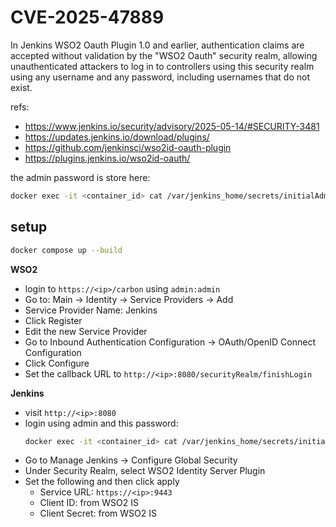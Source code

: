 # CVE-2025-47889

In Jenkins WSO2 Oauth Plugin 1.0 and earlier, authentication claims are accepted without validation by the "WSO2 Oauth" security realm, allowing unauthenticated attackers to log in to controllers using this security realm using any username and any password, including usernames that do not exist.


refs:

- https://www.jenkins.io/security/advisory/2025-05-14/#SECURITY-3481
- https://updates.jenkins.io/download/plugins/
- https://github.com/jenkinsci/wso2id-oauth-plugin
- https://plugins.jenkins.io/wso2id-oauth/

the admin password is store here:

```sh
docker exec -it <container_id> cat /var/jenkins_home/secrets/initialAdminPassword
```


## setup


```sh
docker compose up --build
```

**WSO2**

- login to `https://<ip>/carbon` using `admin:admin`
- Go to: Main → Identity → Service Providers → Add
- Service Provider Name: Jenkins
- Click Register
- Edit the new Service Provider
- Go to Inbound Authentication Configuration → OAuth/OpenID Connect Configuration
- Click Configure
- Set the callback URL to `http://<ip>:8080/securityRealm/finishLogin`


**Jenkins**

- visit `http://<ip>:8080`
- login using admin and this password:
  ```sh
  docker exec -it <container_id> cat /var/jenkins_home/secrets/initialAdminPassword
  ```
- Go to Manage Jenkins → Configure Global Security
- Under Security Realm, select WSO2 Identity Server Plugin
- Set the following and then click apply
  - Service URL: `https://<ip>:9443`
  - Client ID: from WSO2 IS
  - Client Secret: from WSO2 IS
